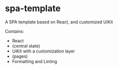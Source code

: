 # spa-template
A SPA template based on React,  and customized UiKit 


Contains:

- React
- (central state)
- UiKit with a customization layer
- (pages)
- Formatting and Linting





